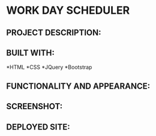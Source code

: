 # WORK DAY SCHEDULER

## PROJECT DESCRIPTION:

## BUILT WITH:
*HTML
*CSS
*JQuery
*Bootstrap

## FUNCTIONALITY AND APPEARANCE:


## SCREENSHOT:

## DEPLOYED SITE:
